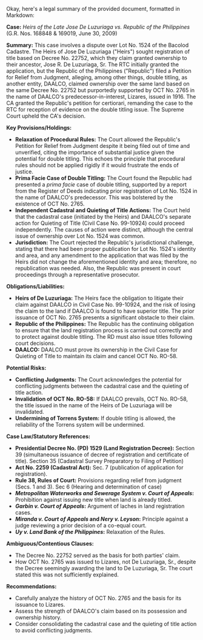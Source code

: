 Okay, here's a legal summary of the provided document, formatted in Markdown:

**Case:** *Heirs of the Late Jose De Luzuriaga vs. Republic of the Philippines* (G.R. Nos. 168848 & 169019, June 30, 2009)

**Summary:** This case involves a dispute over Lot No. 1524 of the Bacolod Cadastre. The Heirs of Jose De Luzuriaga ("Heirs") sought registration of title based on Decree No. 22752, which they claim granted ownership to their ancestor, Jose R. De Luzuriaga, Sr. The RTC initially granted the application, but the Republic of the Philippines ("Republic") filed a Petition for Relief from Judgment, alleging, among other things, double titling, as another entity, DAALCO, claimed ownership over the same land based on the same Decree No. 22752 but purportedly supported by OCT No. 2765 in the name of DAALCO's predecessor-in-interest, Lizares, issued in 1916. The CA granted the Republic's petition for certiorari, remanding the case to the RTC for reception of evidence on the double titling issue. The Supreme Court upheld the CA's decision.

**Key Provisions/Holdings:**

*   **Relaxation of Procedural Rules:** The Court allowed the Republic's Petition for Relief from Judgment despite it being filed out of time and unverified, citing the importance of substantial justice given the potential for double titling. This echoes the principle that procedural rules should not be applied rigidly if it would frustrate the ends of justice.
*   **Prima Facie Case of Double Titling:** The Court found the Republic had presented a *prima facie* case of double titling, supported by a report from the Register of Deeds indicating prior registration of Lot No. 1524 in the name of DAALCO's predecessor. This was bolstered by the existence of OCT No. 2765.
*   **Independent Cadastral and Quieting of Title Actions:** The Court held that the cadastral case (initiated by the Heirs) and DAALCO's separate action for Quieting of Title (Civil Case No. 99-10924) could proceed independently. The causes of action were distinct, although the central issue of ownership over Lot No. 1524 was common.
*   **Jurisdiction:** The Court rejected the Republic's jurisdictional challenge, stating that there had been proper publication for Lot No. 1524's identity and area, and any amendment to the application that was filed by the Heirs did not change the aforementioned identity and area; therefore, no republication was needed. Also, the Republic was present in court proceedings through a representative prosecutor.

**Obligations/Liabilities:**

*   **Heirs of De Luzuriaga:** The Heirs face the obligation to litigate their claim against DAALCO in Civil Case No. 99-10924, and the risk of losing the claim to the land if DAALCO is found to have superior title. The prior issuance of OCT No. 2765 presents a significant obstacle to their claim.
*   **Republic of the Philippines:** The Republic has the continuing obligation to ensure that the land registration process is carried out correctly and to protect against double titling. The RD must also issue titles following court decisions.
*   **DAALCO:** DAALCO must prove its ownership in the Civil Case for Quieting of Title to maintain its claim and cancel OCT No. RO-58.

**Potential Risks:**

*   **Conflicting Judgments:** The Court acknowledges the potential for conflicting judgments between the cadastral case and the quieting of title action.
*   **Invalidation of OCT No. RO-58:** If DAALCO prevails, OCT No. RO-58, the title issued in the name of the Heirs of De Luzuriaga will be invalidated.
*   **Undermining of Torrens System:** If double titling is allowed, the reliability of the Torrens system will be undermined.

**Case Law/Statutory References:**

*   **Presidential Decree No. (PD) 1529 (Land Registration Decree):** Section 39 (simultaneous issuance of decree of registration and certificate of title). Section 35 (Cadastral Survey Preparatory to Filing of Petition)
*   **Act No. 2259 (Cadastral Act):** Sec. 7 (publication of application for registration).
*   **Rule 38, Rules of Court:** Provisions regarding relief from judgment (Secs. 1 and 3). Sec 6 (Hearing and determination of case)
*   ***Metropolitan Waterworks and Sewerage System v. Court of Appeals*:** Prohibition against issuing new title when land is already titled.
*   ***Garbin v. Court of Appeals*:** Argument of laches in land registration cases.
*   ***Miranda v. Court of Appeals* and *Nery v. Leyson*:** Principle against a judge reviewing a prior decision of a co-equal court.
*   ***Uy v. Land Bank of the Philippines*:** Relaxation of the Rules.

**Ambiguous/Contentious Clauses:**

*   The Decree No. 22752 served as the basis for both parties' claim.
*   How OCT No. 2765 was issued to Lizares, not De Luzuriaga, Sr., despite the Decree seemingly awarding the land to De Luzuriaga, Sr. The court stated this was not sufficiently explained.

**Recommendations:**

*   Carefully analyze the history of OCT No. 2765 and the basis for its issuance to Lizares.
*   Assess the strength of DAALCO's claim based on its possession and ownership history.
*   Consider consolidating the cadastral case and the quieting of title action to avoid conflicting judgments.

